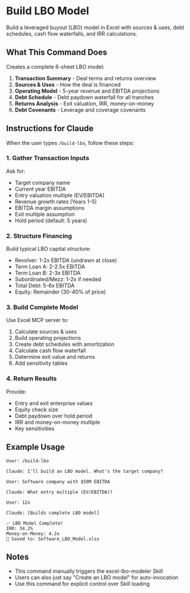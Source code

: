 # Build LBO Model

Build a leveraged buyout (LBO) model in Excel with sources & uses, debt schedules, cash flow waterfalls, and IRR calculations.

## What This Command Does

Creates a complete 6-sheet LBO model:
1. **Transaction Summary** - Deal terms and returns overview
2. **Sources & Uses** - How the deal is financed
3. **Operating Model** - 5-year revenue and EBITDA projections
4. **Debt Schedule** - Debt paydown waterfall for all tranches
5. **Returns Analysis** - Exit valuation, IRR, money-on-money
6. **Debt Covenants** - Leverage and coverage covenants

## Instructions for Claude

When the user types `/build-lbo`, follow these steps:

### 1. Gather Transaction Inputs

Ask for:
- Target company name
- Current year EBITDA
- Entry valuation multiple (EV/EBITDA)
- Revenue growth rates (Years 1-5)
- EBITDA margin assumptions
- Exit multiple assumption
- Hold period (default: 5 years)

### 2. Structure Financing

Build typical LBO capital structure:
- Revolver: 1-2x EBITDA (undrawn at close)
- Term Loan A: 2-2.5x EBITDA
- Term Loan B: 2-3x EBITDA
- Subordinated/Mezz: 1-2x if needed
- Total Debt: 5-6x EBITDA
- Equity: Remainder (30-40% of price)

### 3. Build Complete Model

Use Excel MCP server to:
1. Calculate sources & uses
2. Build operating projections
3. Create debt schedules with amortization
4. Calculate cash flow waterfall
5. Determine exit value and returns
6. Add sensitivity tables

### 4. Return Results

Provide:
- Entry and exit enterprise values
- Equity check size
- Debt paydown over hold period
- IRR and money-on-money multiple
- Key sensitivities

## Example Usage

```
User: /build-lbo

Claude: I'll build an LBO model. What's the target company?

User: Software company with $50M EBITDA

Claude: What entry multiple (EV/EBITDA)?

User: 12x

Claude: [Builds complete LBO model]

✅ LBO Model Complete!
IRR: 34.2%
Money-on-Money: 4.2x
📁 Saved to: Software_LBO_Model.xlsx
```

## Notes

- This command manually triggers the excel-lbo-modeler Skill
- Users can also just say "Create an LBO model" for auto-invocation
- Use this command for explicit control over Skill loading
